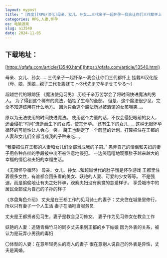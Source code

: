 ```yaml
---
layout: mypost
title: "［百度][RPG/汉化]母亲、女儿、孙女……三代亲子一起怀孕～我会让你们三代都怀上 挂载AI汉化版[新汉化][1G/百度]"
categories: RPG,人妻,怀孕
os: 电脑游戏
slug: a13540
date: 2024-11-05
---
```


## 下载地址：

[https://qfafa.com/article/13540.html](https://qfafa.com/article/13540.html)

母亲、女儿、孙女……三代亲子一起怀孕～我会让你们三代都怀上 挂载AI汉化版
（母、娘、孫娘…親子三代を腹ぼて ～3代先まで孕ませてやる～）
 
超越世代的跟踪狂
《魔法使见习男》
历经千辛万苦学会了将时间快进魔法的男人。
为了得到这个稀有的魔法，牺牲了生命的全部。
但是，这个魔法很少见，完全不知道该用在什么地方。
因为只会这个魔法所以被酒馆的女孩嘲笑…。

原以为无法使用的时间快进魔法。
使用这个力量的话，不仅会侵犯眼前的女人，还会侵犯“时间”流逝而生下的女孩，使其怀孕。
还有生下的女儿……这种无限怀孕循环的可能性让人会心一笑。
魔王也制定了一个蔚蓝的计划，打算把住在王都的人妻和女儿们全部当成我的子种来吃…。

“我要把住在王都的人妻和女儿们全部当成我的子嗣。”
愚弄自己的情侣和夫妇的妻子用各种各样的手段被中出不被注意地侵犯。
一边笑嘻嘻地观察肚子越来越大的幸福的情侣和夫妇的幸福生活。

《无限怀孕循环》
母亲、女儿、孙女…和超越世代的肚子饿是怀孕游戏
王都里住着很多女性，有谁都会回头看的美女、妖艳的人妻、可爱的少女等等。
不是强迫，而是偷偷地让有夫之妇怀孕，观察夫妇没有察觉的慈爱样子。
享受城市中的居民全部成为自己的子孙的样子

《序盘角色介绍》
丈夫是在王都工作的见习骑士的妻子：丈夫住在城堡里修行，所以只有妻子一个人生活
妻子在酒吧当服务员

丈夫是王都贤者见习生，妻子是教会见习修女。
妻子作为见习修女在教会工作

妖艳的人妻：追随青梅竹马的同岁丈夫来到王都的乡下姑娘
因为外表的关系，被认为是玩弄小男孩的毒妇

〇体型的人妻：在意年轻秃头的商人的妻子
很在意别人说自己的外表是异性，丈夫是离婚。